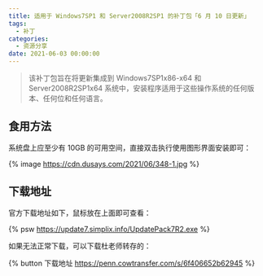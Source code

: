 ```yaml
---
title: 适用于 Windows7SP1 和 Server2008R2SP1 的补丁包「6 月 10 日更新」
tags:
  - 补丁
categories:
  - 资源分享
date: 2021-06-03 00:00:00
---
```


> 该补丁包旨在将更新集成到 Windows7SP1x86-x64 和 Server2008R2SP1x64 系统中，安装程序适用于这些操作系统的任何版本、任何位和任何语言。

<!-- more -->

## 食用方法

系统盘上应至少有 10GB 的可用空间，直接双击执行使用图形界面安装即可：

{% image https://cdn.dusays.com/2021/06/348-1.jpg %}

## 下载地址

官方下载地址如下，鼠标放在上面即可查看：

{% psw https://update7.simplix.info/UpdatePack7R2.exe %}

如果无法正常下载，可以下载杜老师转存的：

{% button 下载地址 https://penn.cowtransfer.com/s/6f406652b62945 %}
